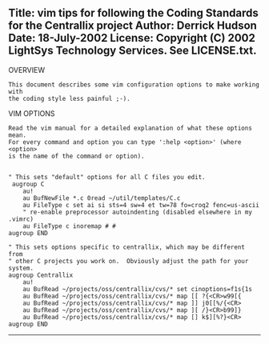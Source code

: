 Title:    vim tips for following the Coding Standards for the Centrallix project
Author:   Derrick Hudson
Date:     18-July-2002
License:  Copyright (C) 2002 LightSys Technology Services.  See LICENSE.txt.
-------------------------------------------------------------------------------

OVERVIEW

    This document describes some vim configuration options to make working with
    the coding style less painful ;-).


VIM OPTIONS

    Read the vim manual for a detailed explanation of what these options mean.
    For every command and option you can type ':help <option>' (where <option>
    is the name of the command or option).


    " This sets "default" options for all C files you edit.
     augroup C
        au!
        au BufNewFile *.c 0read ~/util/templates/C.c
        au FileType c set ai si sts=4 sw=4 et tw=78 fo=croq2 fenc=us-ascii
        " re-enable preprocessor autoindenting (disabled elsewhere in my .vimrc)
        au FileType c inoremap # #
    augroup END

    " This sets options specific to centrallix, which may be different from
    " other C projects you work on.  Obviously adjust the path for your system.
    augroup Centrallix
        au!
        au BufRead ~/projects/oss/centrallix/cvs/* set cinoptions=f1s{1s
        au BufRead ~/projects/oss/centrallix/cvs/* map [[ ?{<CR>w99[{
        au BufRead ~/projects/oss/centrallix/cvs/* map ]] j0[[%/{<CR>
        au BufRead ~/projects/oss/centrallix/cvs/* map ][ /}<CR>b99]}
        au BufRead ~/projects/oss/centrallix/cvs/* map [] k$][%?}<CR>
    augroup END

-------------------------------------------------------------------------------
